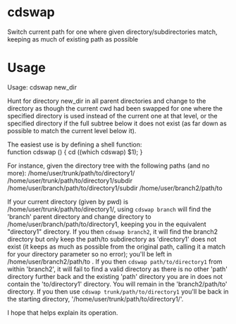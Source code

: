 # cdswap
Switch current path for one where given directory/subdirectories match, keeping as much of existing path as possible

# Usage
Usage: cdswap new_dir

Hunt for directory new_dir in all parent directories and change to the directory as though the current cwd had been swapped for one where the specified directory is used instead of the current one at that level, or the specified directory if the full subtree below it does not exist (as far down as possible to match the current level below it).

The easiest use is by defining a shell function:                                                                                                                                             
        function cdswap () { cd $($(which cdswap) $1); }                                                                                                                                     

For instance, given the directory tree with the following paths (and no more):
  /home/user/trunk/path/to/directory1/
  /home/user/trunk/path/to/directory1/subdir
  /home/user/branch/path/to/directory1/subdir
  /home/user/branch2/path/to

If your current directory (given by pwd) is /home/user/trunk/path/to/directory1/, using `cdswap branch` will find the 'branch' parent directory and change directory to /home/user/branch/path/to/directory1, keeping you in the equivalent "directory1" directory.
If you then `cdswap branch2`, it will find the branch2 directory but only keep the path/to subdirectory as 'directory1' does not exist (it keeps as much as possible from the original path, calling it a match for your directory parameter so no error); you'll be left in /home/user/branch2/path/to .
If you then `cdswap path/to/directory1` from within 'branch2', it will fail to find a valid directory as there is no other 'path' directory further back and the existing 'path' directory you are in does not contain the 'to/directory1' directory. You will remain in the 'branch2/path/to' directory.
If you then use `cdswap trunk/path/to/directory1` you'll be back in the starting directory, '/home/user/trunk/path/to/directory1/'.

I hope that helps explain its operation.
